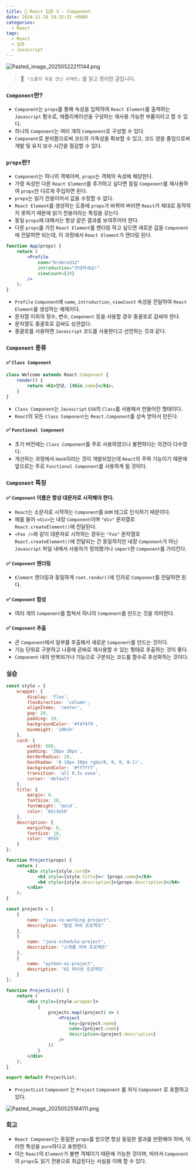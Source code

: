 ```yaml
---
title: 🌌 React 입문 Ⅴ - Component
date: 2024-11-10 18:32:31 +0900
categories:
  - React
tags:
  - React
  - 입문
  - Javascript
---
```

![Pasted_image_20250522211144.png](/assets/image/Pasted_image_20250522211144.png)
> 📘 `『소플의 처음 만난 리액트』`를 읽고 정리한 글입니다.


### `Component`란?
- `Component`는 `props`를 통해 속성을 입력하여 `React Element`를 출력하는 `Javascript` 함수로, 애플리케이션을 구성하는 재사용 가능한 부품이라고 할 수 있다.
- 하나의 `Component`는 여러 개의 `Component`로 구성할 수 있다.  
- `Component`로 분리함으로써 코드의 가독성을 확보할 수 있고, 코드 양을 줄임으로써 개발 및 유지 보수 시간을 절감할 수 있다.

### `props`란?
- `Component`는 하나의 객체이며, `props`는 객체의 속성에 해당한다.
- 가령 속성만 다른 `React Element`를 추가하고 싶다면 동일 `Component`를 재사용하여 `props`만 다르게 주입하면 된다.  
- `props`는 읽기 전용이어서 값을 수정할 수 없다.
- `React Element`를 생성하는 도중에 `props`가 바뀌어 버리면 `React`가 제대로 동작하지 못하기 때문에 읽기 전용이라는 특징을 갖는다.  
- 동일 `props`에 대해서는 항상 같은 결과를 보여주어야 한다. 
- 다른 `props`를 가진 `React Element`를 렌더링 하고 싶으면 새로운 값을 `Component`에 전달하면 되는데, 이 과정에서 `React Element`가 렌더링 된다.

```jsx
function App(props) {
	return (
		<Profile
			name="brobro332"
			introduction="안녕하세요!"
			viewCount={20}
		/>
	);
}
```
- `Profile` `Component`에 `name`, `introduction`, `viewCount` 속성을 전달하여 `React Element`를 생성하는 예제이다.
- 문자열 이외의 정수, 변수, `Component` 등을 사용할 경우 중괄호로 감싸야 한다.
- 문자열도 중괄호로 감싸도 상관없다. 
- 중괄호를 사용하면 `Javascript` 코드를 사용한다고 선언하는 것과 같다.


### `Component` 종류
#### ✅ `Class Component`
```jsx
class Welcome extends React.Component {
	render() {
		return <h1>안녕, {this.name}</h1>;
	}
}
```
- `Class Component`는 `Javascript` `ES6`의 `Class`를 사용해서 만들어진 형태이다.
- `React`의 모든 `Class Component`는 `React.Component`를 상속 받아서 만든다.

#### ✅ `Functional Component`
- 초기 버전에는 `Class Component`를 주로 사용하였으나 불편하다는 의견이 다수였다.
- 개선하는 과정에서 `Hook`이라는 것이 개발되었는데 `React`의 주력 기능이기 때문에 앞으로는 주로 `Functional Component`를 사용하게 될 것이다.  


### `Component` 특징
#### ✅ `Component` 이름은 항상 대문자로 시작해야 한다.
- `React`는 소문자로 시작하는 `Component`를 `DOM` 태그로 인식하기 때문이다.
- 예를 들어 `<div>`는 내장 `Component`이며 `"div"` 문자열로 `React.createElement()`에 전달된다.
- `<Foo />`와 같이 대문자로 시작하는 경우는 `"Foo"` 문자열로 `React.createElement()`에 전달되는 건 동일하지만 내장 `Component`가 아닌 `Javascript` 파일 내에서 사용자가 정의했거나 `import`한 `Component`를 가리킨다.

#### ✅ `Component` 렌더링
- `Element` 렌더링과 동일하게 `root.render()`에 인자로 `Component`를 전달하면 된다.

#### ✅ `Component` 합성
- 여러 개의 `Component`를 합쳐서 하나의 `Component`를 만드는 것을 의미한다.

#### ✅ `Component` 추출
- 큰 `Component`에서 일부를 추출해서 새로운 `Component`를 만드는 것이다.
- 기능 단위로 구분하고 나중에 곧바로 재사용할 수 있는 형태로 추출하는 것이 좋다.
- `Component` 내의 반복되거나 기능으로 구분되는 코드를 함수로 추상화하는 것이다.


### 실습
```jsx
const style = {
    wrapper: {
        display: 'flex',
        flexDirection: 'column',
        alignItems: 'center',
        gap: 20,
        padding: 20,
        backgroundColor: '#f4f4f9',
        minHeight: '100vh'
    },
    card: {
        width: 600,
        padding: '20px 30px',
        borderRadius: 20,
        boxShadow: '0 10px 20px rgba(0, 0, 0, 0.1)',
        backgroundColor: '#ffffff',
        transition: 'all 0.3s ease',
        cursor: 'default'
    },
    title: {
        margin: 0,
        fontSize: 20,
        fontWeight: 'bold',
        color: '#2c3e50'
    },
    description: {
        marginTop: 8,
        fontSize: 16,
        color: '#555'
    }
};

function Project(props) {
    return (
        <div style={style.card}>
            <h3 style={style.title}>✅ {props.name}</h3>
            <h4 style={style.description}>{props.description}</h4>
        </div>
    );
}

const projects = [
    {
        name: "java-co-working project",
        description: "협업 자바 프로젝트"
    },
    {
        name: "java-schedule-project",
        description: "스케쥴 자바 프로젝트"
    },
    {
        name: "python-ai-project",
        description: "AI 파이썬 프로젝트"
    }
];

function ProjectList() {
    return (
        <div style={style.wrapper}>
            {
	            projects.map((project) => (
	                <Project
	                    key={project.name}
	                    name={project.name}
	                    description={project.description}
	                />
	            ))
            }
        </div>
    );
}

export default ProjectList;
```
- `ProjectList` `Component` 는 `Project` `Component` 를 자식 `Component` 로 포함하고 있다.

![Pasted_image_20250525164111.png](Pasted_image_20250525164111.png)


### 회고
- `React Component`는 동일한 `props`를 받으면 항상 동일한 결과를 반환해야 하며, 이러한 특성을 `pure`하다고 표현한다.  
- 이는 `React`의 `Element`가 불변 객체이기 때문에 가능한 것이며, 따라서 `Component`의 `props`도 읽기 전용으로 취급된다는 사실을 이해 할 수 있다.